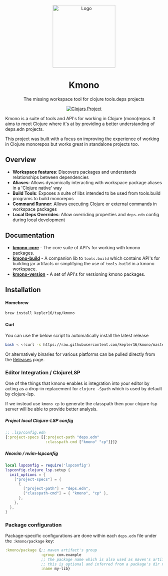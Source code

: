 <div align="center">
  <p>
    <img 
      src="https://github.com/user-attachments/assets/4f98b4d2-adcf-412f-bba5-1dbba43604a8"
      align="center"
      alt="Logo"
      height="200px"
    />
  </p>

  <h1>Kmono</h1>

  <p>
    The missing workspace tool for clojure tools.deps projects
  </p>

  [![Clojars Project](https://img.shields.io/clojars/v/com.kepler16/kmono-core.svg)](https://clojars.org/com.kepler16/kmono-core)
</div>

Kmono is a suite of tools and API's for working in Clojure (mono)repos. It aims to meet Clojure where it's at by
providing a better understanding of deps.edn projects.

This project was built with a focus on improving the experience of working in Clojure monorepos but works great in
standalone projects too.

## Overview

- **Workspace features**: Discovers packages and understands relationships between dependencies
- **Aliases**: Allows dynamically interacting with workspace package aliases in a 'Clojure native' way
- **Build Tools**: Exposes a suite of libs intended to be used from tools.build programs to build monorepos
- **Command Runner**: Allows executing Clojure or external commands in workspace packages
- **Local Deps Overrides**: Allow overriding properties and `deps.edn` config during local development

## Documentation

+ **[kmono-core](https://cljdoc.org/d/com.kepler16/kmono-core)** - The core suite of API's for working with kmono
packages.
+ **[kmono-build](https://cljdoc.org/d/com.kepler16/kmono-build)** - A companion lib to `tools.build` which contains
API's for building jar artifacts or simplifying the use of `tools.build` in a kmono workspace.
+ **[kmono-version](https://cljdoc.org/d/com.kepler16/kmono-version)** - A set of API's for versioning kmono packages.

## Installation

#### Homebrew

```bash
brew install kepler16/tap/kmono
```

#### Curl

You can use the below script to automatically install the latest release

```bash
bash < <(curl -s https://raw.githubusercontent.com/kepler16/kmono/master/install.sh)
```

Or alternatively binaries for various platforms can be pulled directly from the
[Releases](https://github.com/kepler16/kmono/releases) page.

### Editor Integration / ClojureLSP

One of the things that kmono enables is integration into your editor by acting as a drop-in replacement for `clojure
-Spath` which is used by default by clojure-lsp.

If we instead use `kmono cp` to generate the classpath then your clojure-lsp server will be able to provide better
analysis.

##### Project local Clojure-LSP config

```clojure
;; .lsp/config.edn
{:project-specs [{:project-path "deps.edn"
                  :classpath-cmd ["kmono" "cp"]}]}
```

##### Neovim / nvim-lspconfig

```lua
local lspconfig = require('lspconfig')
lspconfig.clojure_lsp.setup {
  init_options = {
    ["project-specs"] = {
      {
        ["project-path"] = "deps.edn",
        ["classpath-cmd"] = { "kmono", "cp" },
      },
    },
  },
}
```

### Package configuration

Package-specific configurations are done within each `deps.edn` file under the `:kmono/package` key:

```clj
:kmono/package {;; maven artifact's group
                :group com.example
                ;; the package name which is also used as maven's artifactId
                ;; this is optional and inferred from a package's dir name
                :name my-lib}
```
